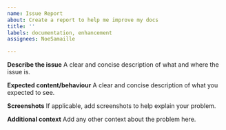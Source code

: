 ```yaml
---
name: Issue Report
about: Create a report to help me improve my docs
title: ''
labels: documentation, enhancement
assignees: NoeSamaille

---
```


**Describe the issue**
A clear and concise description of what and where the issue is.

**Expected content/behaviour**
A clear and concise description of what you expected to see.

**Screenshots**
If applicable, add screenshots to help explain your problem.

**Additional context**
Add any other context about the problem here.
